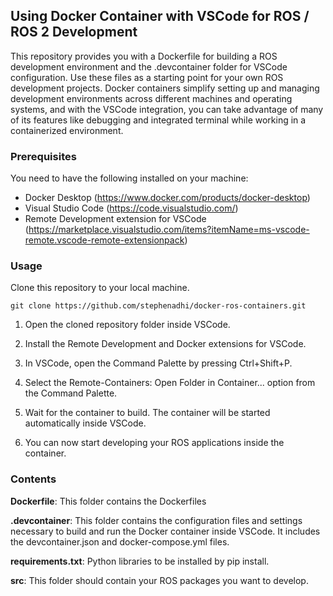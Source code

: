 ## Using Docker Container with VSCode for ROS / ROS 2 Development
This repository provides you with a Dockerfile for building a ROS development environment and the .devcontainer folder for VSCode configuration. Use these files as a starting point for your own ROS development projects. Docker containers simplify setting up and managing development environments across different machines and operating systems, and with the VSCode integration, you can take advantage of many of its features like debugging and integrated terminal while working in a containerized environment.

### Prerequisites
You need to have the following installed on your machine:

- Docker Desktop (https://www.docker.com/products/docker-desktop)
- Visual Studio Code (https://code.visualstudio.com/)
- Remote Development extension for VSCode (https://marketplace.visualstudio.com/items?itemName=ms-vscode-remote.vscode-remote-extensionpack)

### Usage

Clone this repository to your local machine.

    git clone https://github.com/stephenadhi/docker-ros-containers.git

1. Open the cloned repository folder inside VSCode.

2. Install the Remote Development and Docker extensions for VSCode.

3. In VSCode, open the Command Palette by pressing Ctrl+Shift+P. 
4. Select the Remote-Containers: Open Folder in Container... option from the Command Palette.

5. Wait for the container to build. The container will be started automatically inside VSCode.
6. You can now start developing your ROS applications inside the container.

### Contents

**Dockerfile**: This folder contains the Dockerfiles 

**.devcontainer**: This folder contains the configuration files and settings necessary to build and run the Docker container inside VSCode. It includes the devcontainer.json and docker-compose.yml files.

**requirements.txt**: Python libraries to be installed by pip install.

**src**: This folder should contain your ROS packages you want to develop.